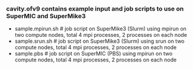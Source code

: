 ### cavity.ofv9 contains example input and job scripts to use on SuperMIC and SuperMike3

- sample.mpirun.sh # job script on SuperMike3 (Slurm) using mpirun on two compute nodes, total 4 mpi processes, 2 processes on each node
- sample.srun.sh # job script on SuperMike3 (Slurm) using srun on two compute nodes, total 4 mpi processes, 2 processes on each node
- sample.pbs # job script on SuperMIC (PBS) using mpirun on two compute nodes, total 4 mpi processes, 2 processes on each node
